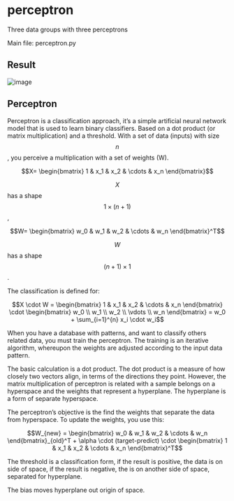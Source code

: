 # perceptron
 Three data groups with three perceptrons
 
 Main file: perceptron.py

## Result

![image](https://github.com/user-attachments/assets/dbc4a108-e973-483f-8b4e-e524115ff32d)

## Perceptron
Perceptron is a classification approach, it’s a simple artificial neural network model that is used to learn binary classifiers. Based on a dot product (or matrix multiplication) and a threshold. With a set of data (inputs) with size $$n$$, you perceive a multiplication with a set of weights (W).

$$X=
\begin{bmatrix}
1 &
x_1 &
x_2 &
\cdots &
x_n
\end{bmatrix}$$

$$X$$ has a shape $$1 \times (n+1)$$,

$$W=
\begin{bmatrix}
w_0 &
w_1 &
w_2 &
\cdots &
w_n
\end{bmatrix}^T$$

$$W$$ has a shape $$(n+1) \times 1$$.

The classification is defined for:

$$X \cdot W = \begin{bmatrix}
1 &
x_1 &
x_2 &
\cdots &
x_n
\end{bmatrix}
\cdot
\begin{bmatrix}
w_0 \\
w_1 \\
w_2 \\
\vdots \\
w_n
\end{bmatrix}
= w_0 +
\sum_{i=1}^{n} x_i \cdot w_i$$

When you have a database with patterns, and want to classify others related data, you must train the perceptron. The training is an iterative algorithm, whereupon the weights are adjusted according to the input data pattern.

The basic calculation is a dot product. The dot product is a measure of how closely two vectors align, in terms of the directions they point. However, the matrix multiplication of perceptron is related with a sample belongs on a hyperspace and the weights that represent a hyperplane. The hyperplane is a form of separate hyperspace.

The perceptron’s objective is the find the weights that separate the data from hyperspace. To update the weights, you use this:

$$W_{new} = 
\begin{bmatrix}
w_0 &
w_1 &
w_2 &
\cdots &
w_n
\end{bmatrix}_{old}^T +
\alpha \cdot (target-predict) \cdot
\begin{bmatrix}
1 &
x_1 &
x_2 &
\cdots &
x_n
\end{bmatrix}^T$$

The threshold is a classification form, if the result is positive, the data is on side of space, if the result is negative, the is on another side of space, separated for hyperplane.

The bias moves hyperplane out origin of space.
